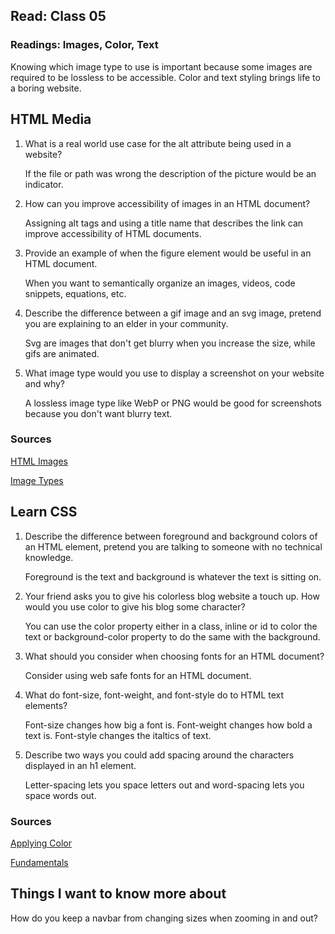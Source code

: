 ## Read: Class 05

### Readings: Images, Color, Text

Knowing which image type to use is important because some images are required to be lossless to be accessible. Color  and text styling brings life to a boring website. 

## HTML Media

1. What is a real world use case for the alt attribute being used in a website?

    If the file or path was wrong the description of the picture would be an indicator.

2. How can you improve accessibility of images in an HTML document?

    Assigning alt tags and using a title name that describes the link  can improve accessibility of HTML documents.

3. Provide an example of when the figure element would be useful in an HTML document.

    When you want to semantically organize an images, videos, code snippets, equations, etc.

4. Describe the difference between a gif image and an svg image, pretend you are explaining to an elder in your community.

    Svg are images that don't get blurry when you increase the size, while gifs are animated.

5. What image type would you use to display a screenshot on your website and why?

    A lossless image type like WebP or PNG would be good for screenshots because you don't want blurry text.

### Sources

[HTML Images](https://developer.mozilla.org/en-US/docs/Learn/HTML/Multimedia_and_embedding/Images_in_HTML)

[Image Types](https://developer.mozilla.org/en-US/docs/Web/Media/Formats/Image_types)

## Learn CSS

1. Describe the difference between foreground and background colors of an HTML element, pretend you are talking to someone with no technical knowledge.

    Foreground is the text and background is whatever the text is sitting on. 

2. Your friend asks you to give his colorless blog website a touch up. How would you use color to give his blog some character?

    You can use the color property either in a class, inline or id to color the text or background-color property to do the same with the background.

3. What should you consider when choosing fonts for an HTML document?

    Consider using web safe fonts for an HTML document.

4. What do font-size, font-weight, and font-style do to HTML text elements?

    Font-size changes how big a font is. Font-weight changes how bold a text is. Font-style changes the italtics of text.

5. Describe two ways you could add spacing around the characters displayed in an h1 element.

    Letter-spacing lets you space letters out and word-spacing lets you space words out. 

### Sources 

[Applying Color](https://developer.mozilla.org/en-US/docs/Web/CSS/CSS_Colors/Applying_color)

[Fundamentals](https://developer.mozilla.org/en-US/docs/Learn/CSS/Styling_text/Fundamentals)

## Things I want to know more about

How do you keep a navbar from changing sizes when zooming in and out?